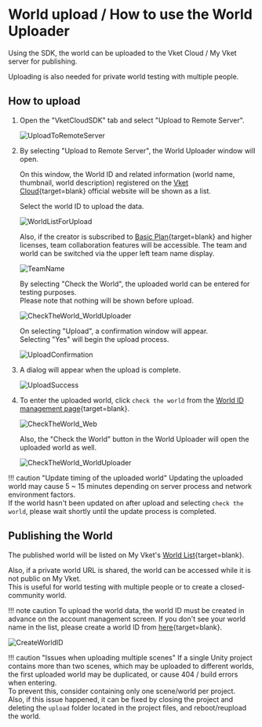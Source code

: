 # World upload / How to use the World Uploader

Using the SDK, the world can be uploaded to the Vket Cloud / My Vket server for publishing.

Uploading is also needed for private world testing with multiple people.

## How to upload
  
1. Open the "VketCloudSDK" tab and select "Upload to Remote Server".

     ![UploadToRemoteServer](img/UploadToRemoteServer.jpg)

2. By selecting "Upload to Remote Server", the World Uploader window will open.

    On this window, the World ID and related information (world name, thumbnail, world description) registered on the [Vket Cloud](https://cloud.vket.com/en/account/world){target=blank} official website will be shown as a list.

    Select the world ID to upload the data.

     ![WorldListForUpload](img/WorldListForUpload.jpg)

    Also, if the creator is subscribed to [Basic Plan](https://cloud.vket.com/en/plan){target=blank} and higher licenses, team collaboration features will be accessible. The team and world can be switched via the upper left team name display.

    ![TeamName](img/TeamName.jpg)

    By selecting "Check the World", the uploaded world can be entered for testing purposes.<br>
    Please note that nothing will be shown before upload.

    ![CheckTheWorld_WorldUploader](img/CheckTheWorld_WorldUploader.jpg)

    On selecting "Upload", a confirmation window will appear.<br>
    Selecting "Yes" will begin the upload process.

    ![UploadConfirmation](img/UploadConfirmation.jpg)

3. A dialog will appear when the upload is complete.

     ![UploadSuccess](img/UploadSuccess.jpg)

4. To enter the uploaded world, click `check the world` from the [World ID management page](https://cloud.vket.com/en/account/world){target=blank}.

    ![CheckTheWorld_Web](img/CheckTheWorld_Web.jpg)

    Also, the "Check the World" button in the World Uploader will open the uploaded world as well.

    ![CheckTheWorld_WorldUploader](img/CheckTheWorld_WorldUploader.jpg)

!!! caution "Update timing of the uploaded world"
    Updating the uploaded world may cause 5 ~ 15 minutes depending on server process and network environment factors.<br>
    If the world hasn't been updated on after upload and selecting `check the world`, please wait shortly until the update process is completed.

## Publishing the World

The published world will be listed on My Vket's [World List](https://vket.com/en/play/world){target=blank}.

Also, if a private world URL is shared, the world can be accessed while it is not public on My Vket.<br>
This is useful for world testing with multiple people or to create a closed-community world.

!!! note caution
     To upload the world data, the world ID must be created in advance on the account management screen. If you don't see your world name in the list, please create a world ID from [here](https://cloud.vket.com/en/account/world){target=blank}.

![CreateWorldID](img/CreateWorldID.jpg)

!!! caution "Issues when uploading multiple scenes"
    If a single Unity project contains more than two scenes, which may be uploaded to different worlds, the first uploaded world may be duplicated, or cause 404 / build errors when entering.<br>
    To prevent this, consider containing only one scene/world per project.<br>
    Also, if this issue happened, it can be fixed by closing the project and deleting the `upload` folder located in the project files, and reboot/reupload the world.
